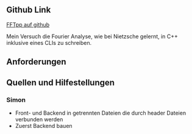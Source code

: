 ## Github Link
[FFTpp auf github](https://github.com/Sev-S/FFTpp/blob/main/README.md)

Mein Versuch die Fourier Analyse, wie bei Nietzsche gelernt, in C++ inklusive eines CLIs zu schreiben.
## Anforderungen
## Quellen und Hilfestellungen
### Simon
- Front- und Backend in getrennten Dateien die durch header Dateien verbunden werden
- Zuerst Backend bauen